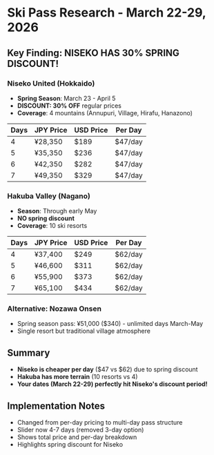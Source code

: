 # Ski Pass Research - March 22-29, 2026

## Key Finding: NISEKO HAS 30% SPRING DISCOUNT!

### Niseko United (Hokkaido)
- **Spring Season**: March 23 - April 5
- **DISCOUNT: 30% OFF** regular prices
- **Coverage**: 4 mountains (Annupuri, Village, Hirafu, Hanazono)

| Days | JPY Price | USD Price | Per Day |
|------|-----------|-----------|---------|
| 4 | ¥28,350 | $189 | $47/day |
| 5 | ¥35,350 | $236 | $47/day |
| 6 | ¥42,350 | $282 | $47/day |
| 7 | ¥49,350 | $329 | $47/day |

### Hakuba Valley (Nagano)
- **Season**: Through early May
- **NO spring discount**
- **Coverage**: 10 ski resorts

| Days | JPY Price | USD Price | Per Day |
|------|-----------|-----------|---------|
| 4 | ¥37,400 | $249 | $62/day |
| 5 | ¥46,600 | $311 | $62/day |
| 6 | ¥55,900 | $373 | $62/day |
| 7 | ¥65,100 | $434 | $62/day |

### Alternative: Nozawa Onsen
- Spring season pass: ¥51,000 ($340) - unlimited days March-May
- Single resort but traditional village atmosphere

## Summary
- **Niseko is cheaper per day** ($47 vs $62) due to spring discount
- **Hakuba has more terrain** (10 resorts vs 4)
- **Your dates (March 22-29) perfectly hit Niseko's discount period!**

## Implementation Notes
- Changed from per-day pricing to multi-day pass structure
- Slider now 4-7 days (removed 3-day option)
- Shows total price and per-day breakdown
- Highlights spring discount for Niseko